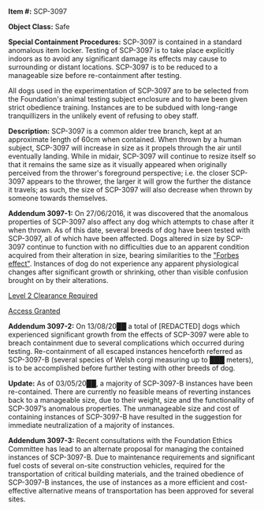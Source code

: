   
**Item #:** SCP-3097

**Object Class:** Safe

**Special Containment Procedures:** SCP-3097 is contained in a standard anomalous item locker. Testing of SCP-3097 is to take place explicitly indoors as to avoid any significant damage its effects may cause to surrounding or distant locations. SCP-3097 is to be reduced to a manageable size before re-containment after testing.

All dogs used in the experimentation of SCP-3097 are to be selected from the Foundation's animal testing subject enclosure and to have been given strict obedience training. Instances are to be subdued with long-range tranquillizers in the unlikely event of refusing to obey staff.

**Description:** SCP-3097 is a common alder tree branch, kept at an approximate length of 60cm when contained. When thrown by a human subject, SCP-3097 will increase in size as it propels through the air until eventually landing. While in midair, SCP-3097 will continue to resize itself so that it remains the same size as it visually appeared when originally perceived from the thrower's foreground perspective; i.e. the closer SCP-3097 appears to the thrower, the larger it will grow the further the distance it travels; as such, the size of SCP-3097 will also decrease when thrown by someone towards themselves.

**Addendum 3097-1:** On 27/06/2016, it was discovered that the anomalous properties of SCP-3097 also affect any dog which attempts to chase after it when thrown. As of this date, several breeds of dog have been tested with SCP-3097, all of which have been affected. Dogs altered in size by SCP-3097 continue to function with no difficulties due to an apparent condition acquired from their alteration in size, bearing similarities to the ["Forbes effect"](/scp-881). Instances of dog do not experience any apparent physiological changes after significant growth or shrinking, other than visible confusion brought on by their alterations.

[Level 2 Clearance Required](javascript:;)

[Access Granted](javascript:;)

**Addendum 3097-2:** On 13/08/20██ a total of \[REDACTED\] dogs which experienced significant growth from the effects of SCP-3097 were able to breach containment due to several complications which occurred during testing. Re-containment of all escaped instances henceforth referred as SCP-3097-B (several species of Welsh corgi measuring up to ███ meters), is to be accomplished before further testing with other breeds of dog.

**Update:** As of 03/05/20██, a majority of SCP-3097-B instances have been re-contained. There are currently no feasible means of reverting instances back to a manageable size, due to their weight, size and the functionality of SCP-3097’s anomalous properties. The unmanageable size and cost of containing instances of SCP-3097-B have resulted in the suggestion for immediate neutralization of a majority of instances.

**Addendum 3097-3:** Recent consultations with the Foundation Ethics Committee has lead to an alternate proposal for managing the contained instances of SCP-3097-B. Due to maintenance requirements and significant fuel costs of several on-site construction vehicles, required for the transportation of critical building materials, and the trained obedience of SCP-3097-B instances, the use of instances as a more efficient and cost-effective alternative means of transportation has been approved for several sites.